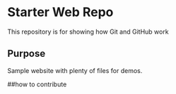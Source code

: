 # Starter Web Repo

This repository is for showing how Git and GitHub work

## Purpose

Sample website with plenty of files for demos.

##how to contribute